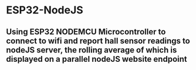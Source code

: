 # ESP32-NodeJS


## Using ESP32 NODEMCU Microcontroller to connect to wifi and report hall sensor readings to nodeJS server, the rolling average of which is displayed on a parallel nodeJS website endpoint